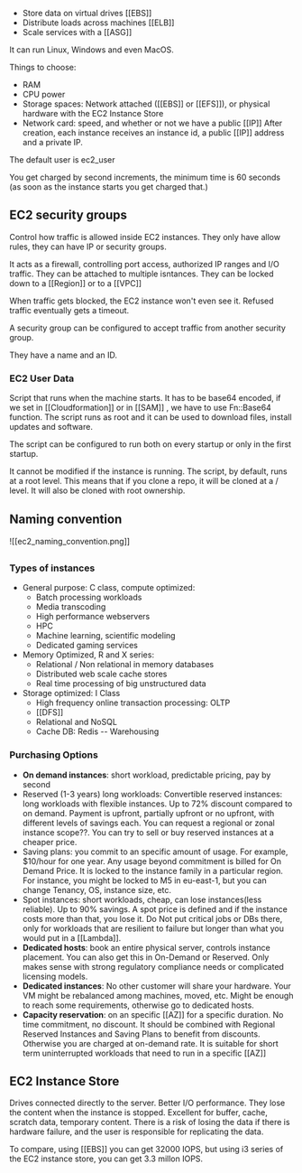 - Store data on virtual drives [[EBS]]
- Distribute loads across machines [[ELB]]
- Scale services with a [[ASG]]

It can run Linux, Windows and even MacOS.

Things to choose:
- RAM
- CPU power
- Storage spaces: Network attached ([[EBS]] or [[EFS]]), or physical hardware with the EC2 Instance Store
- Network card: speed, and whether or not we have a public [[IP]]
After creation, each instance receives an instance id, a public [[IP]] address and a private IP. 

The default user is ec2_user

You get charged by second increments, the minimum time is 60 seconds (as soon as the instance starts you get charged that.)
## EC2 security groups

Control how traffic is allowed inside EC2 instances. They only have allow rules, they can have IP or security groups.

It acts as a firewall, controlling port access, authorized IP ranges and I/O traffic.
They can be attached to multiple isntances. They can be locked down to a [[Region]] or to a [[VPC]]

When traffic gets blocked, the EC2 instance won't even see it. Refused traffic eventually gets a timeout. 

A security group can be configured to accept traffic from another security group. 

They have a name and an ID.

### EC2 User Data

Script that runs when the machine starts. It has to be base64 encoded, if we set in [[Cloudformation]] or in [[SAM]] , we have to use Fn::Base64 function. 
The script runs as root and it can be used to download files, install updates and software.


The script can be configured to run both on every startup or only in the first startup.

It cannot be modified if the instance is running.
The script, by default, runs at a root level. This means that if you clone a repo, it will be cloned at a / level. It will also be cloned with root ownership. 

## Naming convention

![[ec2_naming_convention.png]]

### Types of instances

- General purpose: C class, compute optimized:
	- Batch processing workloads
	- Media transcoding
	- High performance webservers
	- HPC
	- Machine learning, scientific modeling
	- Dedicated gaming services
- Memory Optimized, R and X series:
	- Relational / Non relational in memory databases
	- Distributed web scale cache stores
	- Real time processing of big unstructured data
- Storage optimized: I Class
	- High frequency online transaction processing: OLTP
	- [[DFS]]
	- Relational and NoSQL
	- Cache DB: Redis -- Warehousing
### Purchasing Options

- **On demand instances**: short workload, predictable pricing, pay by second
- Reserved (1-3 years) long workloads: Convertible reserved instances: long workloads with flexible instances. Up to 72% discount compared to on demand. Payment is upfront, partially upfront or no upfront, with different levels of savings each. You can request a regional or zonal instance scope??. You can try to sell or buy reserved instances at a cheaper price.
- Saving plans: you commit to an specific amount of usage. For example, $10/hour for one year. Any usage beyond commitment is billed for On Demand Price. It is locked to the instance family in a particular region. For instance, you might be locked to M5 in eu-east-1, but you can change Tenancy, OS, instance size, etc.
- Spot instances: short workloads, cheap, can lose instances(less reliable). Up to 90% savings. A spot price is defined and if the instance costs more than that, you lose it. Do Not put critical jobs or DBs there, only for workloads that are resilient to failure but longer than what you would put in a [[Lambda]].
- **Dedicated hosts**: book an entire physical server, controls instance placement. You can also get this in On-Demand or Reserved. Only makes sense with strong regulatory compliance needs or complicated licensing models.
- **Dedicated instances**: No other customer will share your hardware. Your VM might be rebalanced among machines, moved, etc. Might be enough to reach some requirements, otherwise go to dedicated hosts.
- **Capacity reservation**: on an specific [[AZ]] for a specific duration. No time commitment, no discount. It should be combined with Regional Reserved Instances and Saving Plans to benefit from discounts. Otherwise you are charged at on-demand rate. It is suitable for short term uninterrupted workloads that need to run in a specific [[AZ]]

## EC2 Instance Store

Drives connected directly to the server. Better I/O performance. They lose the content when the instance is stopped. Excellent for buffer, cache, scratch data, temporary content. There is a risk of losing the data if there is hardware failure, and the user is responsible for replicating the data. 

To compare, using [[EBS]] you can get 32000 IOPS, but using i3 series of the EC2 instance store, you can get 3.3 millon IOPS.